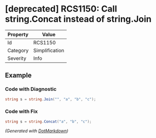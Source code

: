 # \[deprecated\] RCS1150: Call string\.Concat instead of string\.Join

| Property | Value          |
| -------- | -------------- |
| Id       | RCS1150        |
| Category | Simplification |
| Severity | Info           |

## Example

### Code with Diagnostic

```csharp
string s = string.Join("", "a", "b", "c");
```

### Code with Fix

```csharp
string s = string.Concat("a", "b", "c");
```


*\(Generated with [DotMarkdown](http://github.com/JosefPihrt/DotMarkdown)\)*
